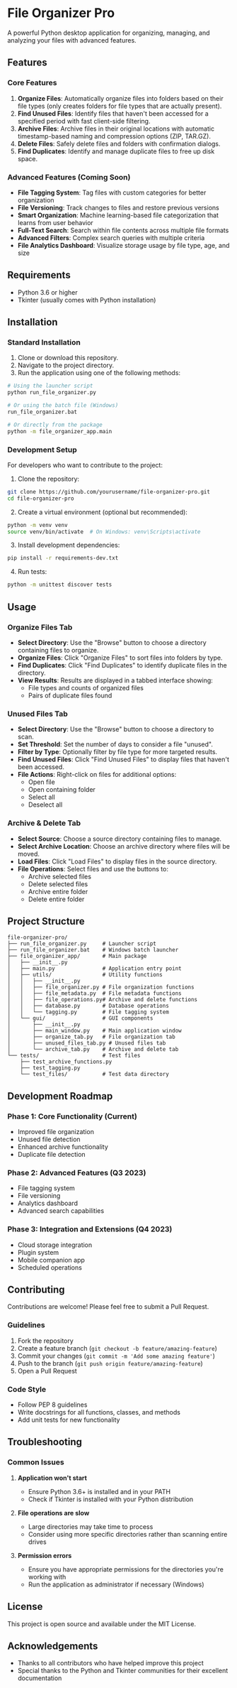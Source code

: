 # File Organizer Pro

A powerful Python desktop application for organizing, managing, and analyzing your files with advanced features.

## Features

### Core Features
1. **Organize Files**: Automatically organize files into folders based on their file types (only creates folders for file types that are actually present).
2. **Find Unused Files**: Identify files that haven't been accessed for a specified period with fast client-side filtering.
3. **Archive Files**: Archive files in their original locations with automatic timestamp-based naming and compression options (ZIP, TAR.GZ).
4. **Delete Files**: Safely delete files and folders with confirmation dialogs.
5. **Find Duplicates**: Identify and manage duplicate files to free up disk space.

### Advanced Features (Coming Soon)
- **File Tagging System**: Tag files with custom categories for better organization
- **File Versioning**: Track changes to files and restore previous versions
- **Smart Organization**: Machine learning-based file categorization that learns from user behavior
- **Full-Text Search**: Search within file contents across multiple file formats
- **Advanced Filters**: Complex search queries with multiple criteria
- **File Analytics Dashboard**: Visualize storage usage by file type, age, and size

## Requirements

- Python 3.6 or higher
- Tkinter (usually comes with Python installation)

## Installation

### Standard Installation
1. Clone or download this repository.
2. Navigate to the project directory.
3. Run the application using one of the following methods:

```bash
# Using the launcher script
python run_file_organizer.py

# Or using the batch file (Windows)
run_file_organizer.bat

# Or directly from the package
python -m file_organizer_app.main
```

### Development Setup
For developers who want to contribute to the project:

1. Clone the repository:
```bash
git clone https://github.com/yourusername/file-organizer-pro.git
cd file-organizer-pro
```

2. Create a virtual environment (optional but recommended):
```bash
python -m venv venv
source venv/bin/activate  # On Windows: venv\Scripts\activate
```

3. Install development dependencies:
```bash
pip install -r requirements-dev.txt
```

4. Run tests:
```bash
python -m unittest discover tests
```

## Usage

### Organize Files Tab

- **Select Directory**: Use the "Browse" button to choose a directory containing files to organize.
- **Organize Files**: Click "Organize Files" to sort files into folders by type.
- **Find Duplicates**: Click "Find Duplicates" to identify duplicate files in the directory.
- **View Results**: Results are displayed in a tabbed interface showing:
  - File types and counts of organized files
  - Pairs of duplicate files found

### Unused Files Tab

- **Select Directory**: Use the "Browse" button to choose a directory to scan.
- **Set Threshold**: Set the number of days to consider a file "unused".
- **Filter by Type**: Optionally filter by file type for more targeted results.
- **Find Unused Files**: Click "Find Unused Files" to display files that haven't been accessed.
- **File Actions**: Right-click on files for additional options:
  - Open file
  - Open containing folder
  - Select all
  - Deselect all

### Archive & Delete Tab

- **Select Source**: Choose a source directory containing files to manage.
- **Select Archive Location**: Choose an archive directory where files will be moved.
- **Load Files**: Click "Load Files" to display files in the source directory.
- **File Operations**: Select files and use the buttons to:
  - Archive selected files
  - Delete selected files
  - Archive entire folder
  - Delete entire folder

## Project Structure

```
file-organizer-pro/
├── run_file_organizer.py     # Launcher script
├── run_file_organizer.bat    # Windows batch launcher
├── file_organizer_app/       # Main package
│   ├── __init__.py
│   ├── main.py               # Application entry point
│   ├── utils/                # Utility functions
│   │   ├── __init__.py
│   │   ├── file_organizer.py # File organization functions
│   │   ├── file_metadata.py  # File metadata functions
│   │   ├── file_operations.py# Archive and delete functions
│   │   ├── database.py       # Database operations
│   │   └── tagging.py        # File tagging system
│   └── gui/                  # GUI components
│       ├── __init__.py
│       ├── main_window.py    # Main application window
│       ├── organize_tab.py   # File organization tab
│       ├── unused_files_tab.py # Unused files tab
│       └── archive_tab.py    # Archive and delete tab
└── tests/                    # Test files
    ├── test_archive_functions.py
    ├── test_tagging.py
    └── test_files/           # Test data directory
```

## Development Roadmap

### Phase 1: Core Functionality (Current)
- Improved file organization
- Unused file detection
- Enhanced archive functionality
- Duplicate file detection

### Phase 2: Advanced Features (Q3 2023)
- File tagging system
- File versioning
- Analytics dashboard
- Advanced search capabilities

### Phase 3: Integration and Extensions (Q4 2023)
- Cloud storage integration
- Plugin system
- Mobile companion app
- Scheduled operations

## Contributing

Contributions are welcome! Please feel free to submit a Pull Request.

### Guidelines
1. Fork the repository
2. Create a feature branch (`git checkout -b feature/amazing-feature`)
3. Commit your changes (`git commit -m 'Add some amazing feature'`)
4. Push to the branch (`git push origin feature/amazing-feature`)
5. Open a Pull Request

### Code Style
- Follow PEP 8 guidelines
- Write docstrings for all functions, classes, and methods
- Add unit tests for new functionality

## Troubleshooting

### Common Issues

1. **Application won't start**
   - Ensure Python 3.6+ is installed and in your PATH
   - Check if Tkinter is installed with your Python distribution

2. **File operations are slow**
   - Large directories may take time to process
   - Consider using more specific directories rather than scanning entire drives

3. **Permission errors**
   - Ensure you have appropriate permissions for the directories you're working with
   - Run the application as administrator if necessary (Windows)

## License

This project is open source and available under the MIT License.

## Acknowledgements

- Thanks to all contributors who have helped improve this project
- Special thanks to the Python and Tkinter communities for their excellent documentation
